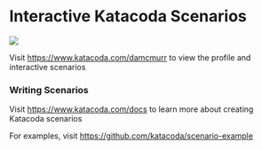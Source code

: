 # Interactive Katacoda Scenarios

[![](http://shields.katacoda.com/katacoda/damcmurr/count.svg)](https://www.katacoda.com/damcmurr "Get your profile on Katacoda.com")

Visit https://www.katacoda.com/damcmurr to view the profile and interactive scenarios

### Writing Scenarios
Visit https://www.katacoda.com/docs to learn more about creating Katacoda scenarios

For examples, visit https://github.com/katacoda/scenario-example
